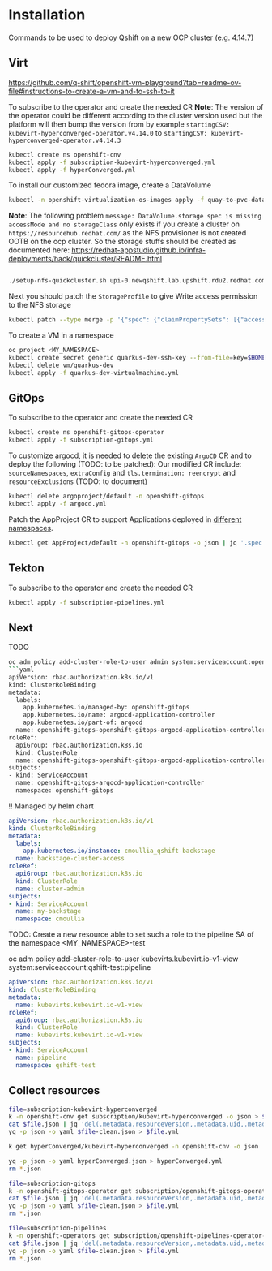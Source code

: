 # Installation

Commands to be used to deploy Qshift on a new OCP cluster (e.g. 4.14.7)





## Virt

https://github.com/q-shift/openshift-vm-playground?tab=readme-ov-file#instructions-to-create-a-vm-and-to-ssh-to-it

To subscribe to the operator and create the needed CR
**Note**: The version of the operator could be different according to the cluster version used but the platform will then bump the version from by example `startingCSV: kubevirt-hyperconverged-operator.v4.14.0` to `startingCSV: kubevirt-hyperconverged-operator.v4.14.3`

```bash
kubectl create ns openshift-cnv
kubectl apply -f subscription-kubevirt-hyperconverged.yml
kubectl apply -f hyperConverged.yml
```

To install our customized fedora image, create a DataVolume
```bash
kubectl -n openshift-virtualization-os-images apply -f quay-to-pvc-datavolume.yml
```

**Note**: The following problem `message: DataVolume.storage spec is missing accessMode and no storageClass` only exists if you create a cluster on `https://resourcehub.redhat.com/` as the NFS provisioner is not created OOTB on the ocp cluster. So the storage stuffs should be created as
documented here: https://redhat-appstudio.github.io/infra-deployments/hack/quickcluster/README.html
```bash

./setup-nfs-quickcluster.sh upi-0.newqshift.lab.upshift.rdu2.redhat.com
```

Next you should patch the `StorageProfile` to give Write access permission to the NFS storage
```bash
kubectl patch --type merge -p '{"spec": {"claimPropertySets": [{"accessModes": ["ReadWriteOnce"]}]}}' StorageProfile managed-nfs-storage
```

To create a VM in a namespace
```bash
oc project <MY_NAMESPACE>
kubectl create secret generic quarkus-dev-ssh-key --from-file=key=$HOME/.ssh/id_rsa.pub
kubectl delete vm/quarkus-dev
kubectl apply -f quarkus-dev-virtualmachine.yml
```

## GitOps

To subscribe to the operator and create the needed CR

```bash
kubectl create ns openshift-gitops-operator
kubectl apply -f subscription-gitops.yml
```
To customize argocd, it is needed to delete the existing `ArgoCD` CR and to deploy the following (TODO: to be patched):
Our modified CR include: `sourceNamespaces`, `extraConfig` and `tls.termination: reencrypt` and `resourceExclusions` (TODO: to document)
```bash
kubectl delete argoproject/default -n openshift-gitops
kubectl apply -f argocd.yml
```

Patch the AppProject CR to support Applications deployed in [different namespaces](https://github.com/q-shift/backstage-playground/issues/39#issuecomment-1938403564).
```bash
kubectl get AppProject/default -n openshift-gitops -o json | jq '.spec.sourceNamespaces += ["*"]' | kubectl apply -f -
```
## Tekton

To subscribe to the operator and create the needed CR

```bash
kubectl apply -f subscription-pipelines.yml
```

## Next

TODO

```bash
oc adm policy add-cluster-role-to-user admin system:serviceaccount:openshift-gitops:openshift-gitops-argocd-application-controller
```yaml
apiVersion: rbac.authorization.k8s.io/v1
kind: ClusterRoleBinding
metadata:
  labels:
    app.kubernetes.io/managed-by: openshift-gitops
    app.kubernetes.io/name: argocd-application-controller
    app.kubernetes.io/part-of: argocd
  name: openshift-gitops-openshift-gitops-argocd-application-controller
roleRef:
  apiGroup: rbac.authorization.k8s.io
  kind: ClusterRole
  name: openshift-gitops-openshift-gitops-argocd-application-controller
subjects:
- kind: ServiceAccount
  name: openshift-gitops-argocd-application-controller
  namespace: openshift-gitops
```

!! Managed by helm chart

```yaml
apiVersion: rbac.authorization.k8s.io/v1
kind: ClusterRoleBinding
metadata:
  labels:
    app.kubernetes.io/instance: cmoullia_qshift-backstage
  name: backstage-cluster-access
roleRef:
  apiGroup: rbac.authorization.k8s.io
  kind: ClusterRole
  name: cluster-admin
subjects:
- kind: ServiceAccount
  name: my-backstage
  namespace: cmoullia
```

TODO: Create a new resource able to set such a role to the pipeline SA of the namespace <MY_NAMESPACE>-test

oc adm policy add-cluster-role-to-user kubevirts.kubevirt.io-v1-view system:serviceaccount:qshift-test:pipeline
```yaml
apiVersion: rbac.authorization.k8s.io/v1
kind: ClusterRoleBinding
metadata:
  name: kubevirts.kubevirt.io-v1-view
roleRef:
  apiGroup: rbac.authorization.k8s.io
  kind: ClusterRole
  name: kubevirts.kubevirt.io-v1-view
subjects:
- kind: ServiceAccount
  name: pipeline
  namespace: qshift-test
```

## Collect resources

```bash
file=subscription-kubevirt-hyperconverged
k -n openshift-cnv get subscription/kubevirt-hyperconverged -o json > $file.json
cat $file.json | jq 'del(.metadata.resourceVersion,.metadata.uid,.metadata.selfLink,.metadata.creationTimestamp,.metadata.annotations,.metadata.generation,.metadata.ownerReferences,.status)' > $file-clean.json
yq -p json -o yaml $file-clean.json > $file.yml

k get hyperConverged/kubevirt-hyperconverged -n openshift-cnv -o json | jq 'del(.metadata.resourceVersion,.metadata.uid,.metadata.selfLink,.metadata.creationTimestamp,.metadata.annotations,.metadata.generation,.metadata.ownerReferences,.status)' > hyperConverged.json

yq -p json -o yaml hyperConverged.json > hyperConverged.yml
rm *.json

file=subscription-gitops
k -n openshift-gitops-operator get subscription/openshift-gitops-operator -o json > $file.json
cat $file.json | jq 'del(.metadata.resourceVersion,.metadata.uid,.metadata.selfLink,.metadata.creationTimestamp,.metadata.annotations,.metadata.generation,.metadata.ownerReferences,.status)' > $file-clean.json
yq -p json -o yaml $file-clean.json > $file.yml
rm *.json

file=subscription-pipelines
k -n openshift-operators get subscription/openshift-pipelines-operator-rh -o json > $file.json
cat $file.json | jq 'del(.metadata.resourceVersion,.metadata.uid,.metadata.selfLink,.metadata.creationTimestamp,.metadata.annotations,.metadata.generation,.metadata.ownerReferences,.status)' > $file-clean.json
yq -p json -o yaml $file-clean.json > $file.yml
rm *.json
```